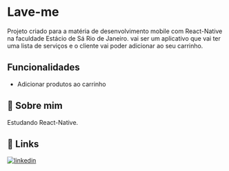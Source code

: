 
# Lave-me

Projeto criado para a matéria de desenvolvimento mobile com React-Native na faculdade Estácio de Sá Rio de Janeiro. vai ser um aplicativo que vai ter uma lista de serviços e o cliente vai poder adicionar ao seu carrinho.




## Funcionalidades

- Adicionar produtos ao carrinho


## 🚀 Sobre mim
Estudando React-Native.


## 🔗 Links

[![linkedin](https://img.shields.io/badge/linkedin-0A66C2?style=for-the-badge&logo=linkedin&logoColor=white)](https://www.linkedin.com/in/diego-ramos-683798207/)


